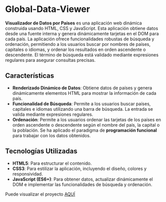# Global-Data-Viewer

**Visualizador de Datos por Países** es una aplicación web dinámica construida usando HTML, CSS y JavaScript. Esta aplicación obtiene datos desde una fuente interna y genera dinámicamente tarjetas en el DOM para cada país. La aplicación ofrece funcionalidades robustas de búsqueda y ordenación, permitiendo a los usuarios buscar por nombres de países, capitales o idiomas, y ordenar los resultados en orden ascendente o descendente. El término de búsqueda está validado mediante expresiones regulares para asegurar consultas precisas.

## Características

- **Renderizado Dinámico de Datos**: Obtiene datos de países y genera dinámicamente elementos HTML para mostrar la información de cada país.
- **Funcionalidad de Búsqueda**: Permite a los usuarios buscar países, capitales e idiomas utilizando una barra de búsqueda. La entrada se valida mediante expresiones regulares.
- **Ordenación**: Permite a los usuarios ordenar las tarjetas de los países en orden ascendente o descendente según el nombre del país, la capital o la población. Se ha aplicado el paradigma de **programación funcional** para trabajar con los datos obtenidos.
  
## Tecnologías Utilizadas

- **HTML5**: Para estructurar el contenido.
- **CSS3**: Para estilizar la aplicación, incluyendo el diseño, colores y responsividad.
- **JavaScript (ES6+)**: Para obtener datos, actualizar dinámicamente el DOM e implementar las funcionalidades de búsqueda y ordenación.


Puede visualizar el proyecto [AQUÍ](https://bernydevpe.github.io/global-data-viewer/)


